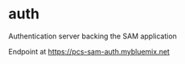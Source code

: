 # auth
Authentication server backing the SAM application

Endpoint at https://pcs-sam-auth.mybluemix.net
